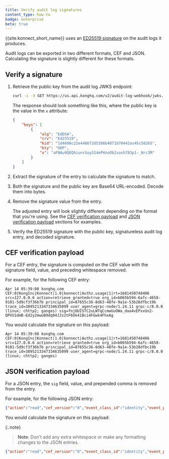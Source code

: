 ```yaml
---
title: Verify audit log signatures
content_type: how-to
badge: enterprise
beta: true
---
```


{{site.konnect_short_name}} uses an [ED25519 signature](https://ed25519.cr.yp.to/) on the audit logs it produces.

Audit logs can be exported in two different formats, CEF and JSON. 
Calculating the signature is slightly different for these formats.

## Verify a signature

1. Retrieve the public key from the audit log JWKS endpoint:

    ```sh
    curl -i -X GET https://us.api.konghq.com/v2/audit-log-webhook/jwks.json
    ```

    The response should look something like this, where the public key is 
    the value in the `x` attribute:

    ```json
    {
        "keys": [
            {
                "alg": "EdDSA",
                "crv": "Ed25519",
                "kid": "1d4608c22e448672d5386b4071b70442as45c58265",
                "kty": "OKP",
                "x": "aFNAu9QEQhiunrGuyS14ePHzoOb2vash783p1-_Nrc3M"
            }
        ]
    }
    ```

1. Extract the signature of the entry to calculate the signature to match. 

1. Both the signature and the public key are Base64 URL-encoded. Decode them into bytes.

1. Remove the signature value from the entry.

   The adjusted entry will look slightly different depending on the format that you're using. 
   See the [CEF verification payload](#cef-verification-payload) and 
   [JSON verification payload](#json-verification-payload) sections for examples.

1. Verify the ED25519 signature with the public key, signatureless audit log entry, and decoded signature.

## CEF verification payload

For a CEF entry, the signature is computed on the CEF value with the signature field, value, and 
preceding whitespace removed. 

For example, for the following CEF entry:

```
Apr 14 05:39:08 konghq.com CEF:0|KongInc|Konnect|1.0|konnect|Authz.usage|1|rt=1681450748406 src=127.0.0.6 action=retrieve granted=true org_id=b065b594-6afc-4658-9101-5d9cf3f36b7b principal_id=87655c36-8d63-48fe-9a1e-53b28dfbc19b trace_id=3895213347334635099 user_agent=grpc-node/1.24.11 grpc-c/8.0.0 (linux; chttp2; ganges) sig=fnjOUISTC2uLWTqCcmwUuOWa_daa4vEPxxUn2-QPVU1dmB-Ed2y2mwoB9dq94JJz2tF6Ok41Bci4FGwk4FhxAg
```

You would calculate the signature on this payload:

```
Apr 14 05:39:08 konghq.com CEF:0|KongInc|Konnect|1.0|konnect|Authz.usage|1|rt=1681450748406 src=127.0.0.6 action=retrieve granted=true org_id=b065b594-6afc-4658-9101-5d9cf3f36b7b principal_id=87655c36-8d63-48fe-9a1e-53b28dfbc19b trace_id=3895213347334635099 user_agent=grpc-node/1.24.11 grpc-c/8.0.0 (linux; chttp2; ganges)
```

## JSON verification payload

For a JSON entry, the `sig` field, value, and prepended comma is removed from the entry. 

For example, for the following JSON entry:

```json
{"action":"read","cef_version":"0","event_class_id":"identity","event_product":"Konnect","event_ts":"2023-04-28T20:52:09Z","event_vendor":"KongInc","event_version":"1.0","granted":true,"name":"Authz.identity-provider","org_id":"b065b594-6afc-4658-9101-5d9cf3f36b7b","principal_id":"87655c36-8d63-48fe-9a1e-53b28dfbc19b","rt":1682715129807,"severity":1,"src":"127.0.0.6","trace_id":3895213347334635099,"user_agent":"grpc-go/1.54.0","sig":"Jm73seSwAiacSBysDmgQ3D_R_1c39_T0Iuus9GqUEnAjCc-UnyKhFgS8jDx5UIl4J6PTCH5ouuPizwnjnMDECg"}
```

You would calculate the signature on this payload:

{:.note}
> **Note**: Don't add any extra whitespace or make any formatting changes to the JSON entries.

```json
{"action":"read","cef_version":"0","event_class_id":"identity","event_product":"Konnect","event_ts":"2023-04-28T20:52:09Z","event_vendor":"KongInc","event_version":"1.0","granted":true,"name":"Authz.identity-provider","org_id":"b065b594-6afc-4658-9101-5d9cf3f36b7b","principal_id":"87655c36-8d63-48fe-9a1e-53b28dfbc19b","rt":1682715129807,"severity":1,"src":"127.0.0.6","trace_id":3895213347334635099,"user_agent":"grpc-go/1.54.0"}
```

